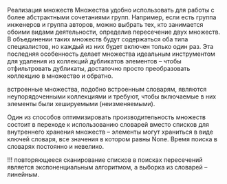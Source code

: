 Реализация множеств
Множества удобно использовать для работы с более абстрактными сочетаниями групп. Например, если есть группа инженеров и группа авторов, можно выбрать тех, кто занимается обоими видами деятельности, определив пересечение двух множеств. В объединении таких множеств будут содержаться оба типа специалистов, но каждый из них будет включен только один раз. Эта последняя особенность делает множества идеальным инструментом для удаления из коллекций дубликатов элементов – чтобы отфильтровать дубликаты, достаточно просто преобразовать коллекцию в множество и обратно.

встроенные множества, подобно встроенным словарям, являются неупорядоченными коллекциями и требуют, чтобы включаемые в них элементы были хешируемыми (неизменяемыми). 

Один из способов оптимизировать производительность множеств состоит в переходе к использованию словарей вместо списков для внутреннего хранения множеств – элементы могут храниться в виде ключей словаря, все значения в котором равны None. Время поиска в словарях постоянно и невелико.

!!! повторяющееся сканирование списков в поисках пересечений является экспоненциальным алгоритмом, а выборка из словарей – линейным.